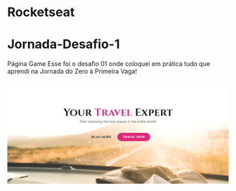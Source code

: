 # Rocketseat
# Jornada-Desafio-1
Página Game
Esse foi o desafio 01 onde coloquei em prática tudo que aprendi na Jornada do Zero à Primeira Vaga!

![preview](./assets/image.png)

